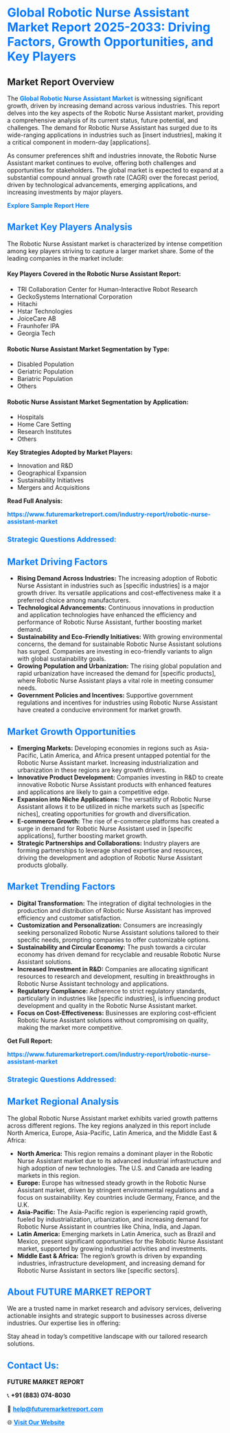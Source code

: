 <h1 style="color: #007BFF;">Global Robotic Nurse Assistant Market Report 2025-2033: Driving Factors, Growth Opportunities, and Key Players</h1>

<section id="overview">
<h2>Market Report Overview</h2>
<p>The <a href="https://www.futuremarketreport.com/industry-report/robotic-nurse-assistant-market" style="color: #007BFF; text-decoration: none;"><strong>Global Robotic Nurse Assistant Market</strong></a> is witnessing significant growth, driven by increasing demand across various industries. This report delves into the key aspects of the Robotic Nurse Assistant market, providing a comprehensive analysis of its current status, future potential, and challenges. The demand for Robotic Nurse Assistant has surged due to its wide-ranging applications in industries such as [insert industries], making it a critical component in modern-day [applications].</p>
<p>As consumer preferences shift and industries innovate, the Robotic Nurse Assistant market continues to evolve, offering both challenges and opportunities for stakeholders. The global market is expected to expand at a substantial compound annual growth rate (CAGR) over the forecast period, driven by technological advancements, emerging applications, and increasing investments by major players.</p>
</section>

<section id="overview">
<p><a href="https://www.futuremarketreport.com/request-sample/reportId=43247" style="color: #007BFF; text-decoration: none;"><strong>Explore Sample Report Here</strong></a></p>
</section>

<section id="key-players">
<h2 style="color: #007BFF;">Market Key Players Analysis</h2>
<p>The Robotic Nurse Assistant market is characterized by intense competition among key players striving to capture a larger market share. Some of the leading companies in the market include:</p>
<h4>Key Players Covered in the Robotic Nurse Assistant Report:</h4>
<ul><li>TRI Collaboration Center for Human-Interactive Robot Research</li><li>GeckoSystems International Corporation</li><li>Hitachi</li><li>Hstar Technologies</li><li>JoiceCare AB</li><li>Fraunhofer IPA</li><li>Georgia Tech</li></ul>
<h4>Robotic Nurse Assistant Market Segmentation by Type:</h4>
<ul><li>Disabled Population</li><li>Geriatric Population</li><li>Bariatric Population</li><li>Others</li></ul>

<h4>Robotic Nurse Assistant Market Segmentation by Application:</h4>
<ul><li>Hospitals</li><li>Home Care Setting</li><li>Research Institutes</li><li>Others</li></ul>
<p><strong>Key Strategies Adopted by Market Players:</strong></p>
<ul>
<li>Innovation and R&D</li>
<li>Geographical Expansion</li>
<li>Sustainability Initiatives</li>
<li>Mergers and Acquisitions</li>
</ul>
</section>

<section>
<p><strong>Read Full Analysis: </strong></p><a href="https://www.futuremarketreport.com/industry-report/robotic-nurse-assistant-market" style="color: #007BFF; text-decoration: none;"><strong>https://www.futuremarketreport.com/industry-report/robotic-nurse-assistant-market</strong></a>
<h3 style="color: #007BFF;">Strategic Questions Addressed:</h3>
</section>

<section id="driving-factors">
<h2 style="color: #007BFF;">Market Driving Factors</h2>
<ul>
<li><strong>Rising Demand Across Industries:</strong> The increasing adoption of Robotic Nurse Assistant in industries such as [specific industries] is a major growth driver. Its versatile applications and cost-effectiveness make it a preferred choice among manufacturers.</li>
<li><strong>Technological Advancements:</strong> Continuous innovations in production and application technologies have enhanced the efficiency and performance of Robotic Nurse Assistant, further boosting market demand.</li>
<li><strong>Sustainability and Eco-Friendly Initiatives:</strong> With growing environmental concerns, the demand for sustainable Robotic Nurse Assistant solutions has surged. Companies are investing in eco-friendly variants to align with global sustainability goals.</li>
<li><strong>Growing Population and Urbanization:</strong> The rising global population and rapid urbanization have increased the demand for [specific products], where Robotic Nurse Assistant plays a vital role in meeting consumer needs.</li>
<li><strong>Government Policies and Incentives:</strong> Supportive government regulations and incentives for industries using Robotic Nurse Assistant have created a conducive environment for market growth.</li>
</ul>
</section>

<section id="growth-opportunities">
<h2 style="color: #007BFF;">Market Growth Opportunities</h2>
<ul>
<li><strong>Emerging Markets:</strong> Developing economies in regions such as Asia-Pacific, Latin America, and Africa present untapped potential for the Robotic Nurse Assistant market. Increasing industrialization and urbanization in these regions are key growth drivers.</li>
<li><strong>Innovative Product Development:</strong> Companies investing in R&D to create innovative Robotic Nurse Assistant products with enhanced features and applications are likely to gain a competitive edge.</li>
<li><strong>Expansion into Niche Applications:</strong> The versatility of Robotic Nurse Assistant allows it to be utilized in niche markets such as [specific niches], creating opportunities for growth and diversification.</li>
<li><strong>E-commerce Growth:</strong> The rise of e-commerce platforms has created a surge in demand for Robotic Nurse Assistant used in [specific applications], further boosting market growth.</li>
<li><strong>Strategic Partnerships and Collaborations:</strong> Industry players are forming partnerships to leverage shared expertise and resources, driving the development and adoption of Robotic Nurse Assistant products globally.</li>
</ul>
</section>

<section id="trending-factors">
<h2 style="color: #007BFF;">Market Trending Factors</h2>
<ul>
<li><strong>Digital Transformation:</strong> The integration of digital technologies in the production and distribution of Robotic Nurse Assistant has improved efficiency and customer satisfaction.</li>
<li><strong>Customization and Personalization:</strong> Consumers are increasingly seeking personalized Robotic Nurse Assistant solutions tailored to their specific needs, prompting companies to offer customizable options.</li>
<li><strong>Sustainability and Circular Economy:</strong> The push towards a circular economy has driven demand for recyclable and reusable Robotic Nurse Assistant solutions.</li>
<li><strong>Increased Investment in R&D:</strong> Companies are allocating significant resources to research and development, resulting in breakthroughs in Robotic Nurse Assistant technology and applications.</li>
<li><strong>Regulatory Compliance:</strong> Adherence to strict regulatory standards, particularly in industries like [specific industries], is influencing product development and quality in the Robotic Nurse Assistant market.</li>
<li><strong>Focus on Cost-Effectiveness:</strong> Businesses are exploring cost-efficient Robotic Nurse Assistant solutions without compromising on quality, making the market more competitive.</li>
</ul>
</section>

<section>
<p><strong>Get Full Report: </strong></p><a href="https://www.futuremarketreport.com/industry-report/robotic-nurse-assistant-market" style="color: #007BFF; text-decoration: none;"><strong>https://www.futuremarketreport.com/industry-report/robotic-nurse-assistant-market</strong></a>
<h3 style="color: #007BFF;">Strategic Questions Addressed:</h3>
</section>


<section id="regional-analysis">
<h2 style="color: #007BFF;">Market Regional Analysis</h2>
<p>The global Robotic Nurse Assistant market exhibits varied growth patterns across different regions. The key regions analyzed in this report include North America, Europe, Asia-Pacific, Latin America, and the Middle East & Africa:</p>
<ul>
<li><strong>North America:</strong> This region remains a dominant player in the Robotic Nurse Assistant market due to its advanced industrial infrastructure and high adoption of new technologies. The U.S. and Canada are leading markets in this region.</li>
<li><strong>Europe:</strong> Europe has witnessed steady growth in the Robotic Nurse Assistant market, driven by stringent environmental regulations and a focus on sustainability. Key countries include Germany, France, and the U.K.</li>
<li><strong>Asia-Pacific:</strong> The Asia-Pacific region is experiencing rapid growth, fueled by industrialization, urbanization, and increasing demand for Robotic Nurse Assistant in countries like China, India, and Japan.</li>
<li><strong>Latin America:</strong> Emerging markets in Latin America, such as Brazil and Mexico, present significant opportunities for the Robotic Nurse Assistant market, supported by growing industrial activities and investments.</li>
<li><strong>Middle East & Africa:</strong> The region’s growth is driven by expanding industries, infrastructure development, and increasing demand for Robotic Nurse Assistant in sectors like [specific sectors].</li>
</ul>
</section>

<footer>
<h2 style="color: #007BFF;">About FUTURE MARKET REPORT</h2>
<p>We are a trusted name in market research and advisory services, delivering actionable insights and strategic support to businesses across diverse industries. Our expertise lies in offering:</p>

<p>Stay ahead in today’s competitive landscape with our tailored research solutions.</p>

<h2 style="color: #007BFF;">Contact Us:</h2>
<p><strong>FUTURE MARKET REPORT</strong></p>
<p>📞 <strong>+91 (883) 074-8030</strong></p>
<p>📧 <strong><a href="mailto:help@futuremarketreport.com" style="color: #007BFF;">help@futuremarketreport.com</a></strong></p>
<p>🌐 <strong><a href="https://www.futuremarketreport.com/" style="color: #007BFF;">Visit Our Website</a></strong></p>
</footer>